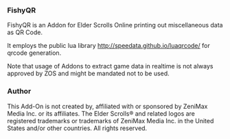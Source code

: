 ### FishyQR

FishyQR is an Addon for Elder Scrolls Online printing out miscellaneous data as QR Code.

It employs the public lua library http://speedata.github.io/luaqrcode/ for qrcode generation.

Note that usage of Addons to extract game data in realtime is not always approved by ZOS and might be mandated not to be used.

### Author
This Add-On is not created by, affiliated with or sponsored by ZeniMax Media Inc. or its affiliates.
The Elder Scrolls® and related logos are registered trademarks or trademarks of ZeniMax Media Inc. in the United States and/or other countries.
All rights reserved.
